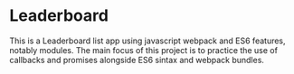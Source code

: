 # Leaderboard
This is a Leaderboard list app using javascript webpack and ES6 features, notably modules. The main focus of this project is to practice the use of callbacks and promises alongside ES6 sintax and webpack bundles.
